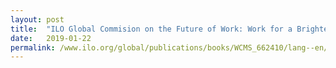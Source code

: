 ```yaml
---
layout: post
title:  "ILO Global Commision on the Future of Work: Work for a Brighter Future"
date:   2019-01-22
permalink: /www.ilo.org/global/publications/books/WCMS_662410/lang--en/index.htm/
---
```

